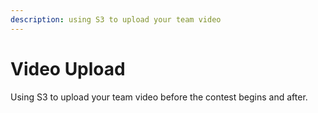 ```yaml
---
description: using S3 to upload your team video
---
```


# Video Upload

Using S3 to upload your team video before the contest begins and after.


